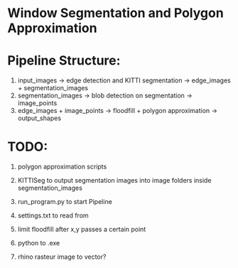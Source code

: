 # Window Segmentation and Polygon Approximation

# Pipeline Structure:

1. input_images -> edge detection and KITTI segmentation -> edge_images + segmentation_images
2. segmentation_images -> blob detection on segmentation -> image_points
3. edge_images + image_points -> floodfill + polygon approximation -> output_shapes

# TODO:

1. polygon approximation scripts

2. KITTISeg to output segmentation images into image folders inside segmentation_images

3. run_program.py to start Pipeline

4. settings.txt to read from

5. limit floodfill after x,y passes a certain point

6. python to .exe

7. rhino rasteur image to vector?

